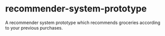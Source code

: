 # recommender-system-prototype
A recommender system prototype which recommends groceries according to your previous purchases.
